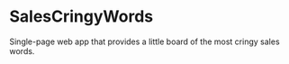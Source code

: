 # SalesCringyWords
Single-page web app that provides a little board of the most cringy sales words. 
